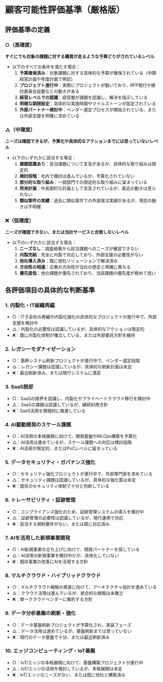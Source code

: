 # 顧客可能性評価基準（厳格版）

## 評価基準の定義

### ○（高確度）
**すぐにでも対象の課題に対する購買が走るような予算どりがされているレベル**
- 以下のすべての条件を満たす場合：
  1. **予算確保済み**：対象課題に対する具体的な予算が確保されている（中期経営計画や年度計画で明記）
  2. **プロジェクト進行中**：実際にプロジェクトが動いており、RFP発行や検討委員会設置などの動きがある
  3. **経営レベルでの認識**：経営層が課題を認識し、解決を指示している
  4. **明確な期限設定**：具体的な実施時期やマイルストーンが設定されている
  5. **外部パートナー検討中**：ベンダー選定プロセスが開始されている、または外部支援を明確に求めている

### △（中確度）
**ニーズは確認できるが、予算化や具体的なアクションまでには至っていないレベル**
- 以下のいずれかに該当する場合：
  1. **課題認識あり**：該当課題について言及があるが、具体的な取り組みは限定的
  2. **検討段階**：社内で検討は進んでいるが、予算化されていない
  3. **部分的な取り組み**：一部部門での限定的な取り組みに留まっている
  4. **将来計画**：中長期的な計画として言及されているが、直近の動きは見られない
  5. **類似案件の実績**：過去に類似案件での外部発注実績があるが、現在の動きは不明確

### ❌（低確度）
**ニーズが確認できない、または当社サービスと合致しないレベル**
- 以下のいずれかに該当する場合：
  1. **ニーズなし**：調査結果から該当課題へのニーズが確認できない
  2. **内製完結**：完全に内製で対応しており、外部支援の必要性がない
  3. **他社導入済み**：既に他社ソリューションで解決済み
  4. **方向性の相違**：企業の方向性が当社の想定と明確に異なる
  5. **優先度低**：他の課題が優先されており、当該課題の優先度が極めて低い

## 各評価項目の具体的な判断基準

### 1. 内製化・IT組織再編
- ○：IT子会社の再編や内製化強化の具体的なプロジェクトが進行中で、外部支援を検討中
- △：内製化の必要性は認識しているが、具体的なアクションは限定的
- ❌：既に内製化体制が確立している、または外部委託方針を維持

### 2. レガシーモダナイゼーション
- ○：基幹システム刷新プロジェクトが進行中で、ベンダー選定段階
- △：レガシー課題は認識しているが、具体的な刷新計画は未定
- ❌：最近刷新済み、または現行システムに満足

### 3. SaaS脱却
- ○：SaaSの限界を認識し、内製化やプライベートクラウド移行を検討中
- △：SaaSの課題は認識しているが、継続利用方針
- ❌：SaaS活用を積極的に推進している

### 4. AI駆動開発のスケール課題
- ○：AI活用の本格展開に向けて、開発基盤やMLOps構築を予算化
- △：AI活用は進めているが、スケール課題への対応は検討段階
- ❌：AI活用が限定的、またはPoCレベルに留まっている

### 5. データセキュリティ・ガバナンス強化
- ○：セキュリティ強化プロジェクトが進行中で、外部専門家を求めている
- △：セキュリティ課題は認識しているが、具体的な強化策は未定
- ❌：既存のセキュリティ体制で十分と判断している

### 6. トレーサビリティ・証跡管理
- ○：コンプライアンス強化のため、証跡管理システムの導入を検討中
- △：証跡管理の必要性は認識しているが、現行運用で対応
- ❌：該当する規制要件がない、または既に対応済み

### 7. AIを活用した新規事業開発
- ○：AI新規事業の立ち上げに向けて、開発パートナーを探している
- △：AI活用の新規事業を検討中だが、具体化していない
- ❌：既存事業の改善にAIを活用する方針

### 8. マルチクラウド・ハイブリッドクラウド
- ○：マルチクラウド戦略の実装に向けて、アーキテクチャ設計を進めている
- △：クラウド活用は進んでいるが、統合的な戦略は未確立
- ❌：単一クラウドベンダーに集約する方針

### 9. データ分析基盤の刷新・強化
- ○：データ基盤刷新プロジェクトが予算化され、実装フェーズ
- △：データ活用は進めているが、基盤刷新までは至っていない
- ❌：現行のデータ基盤で十分、または最近刷新済み

### 10. エッジコンピューティング・IoT基盤
- ○：IoT/エッジの本格展開に向けて、基盤構築プロジェクトが進行中
- △：IoT/エッジの活用を検討しているが、本格展開は未定
- ❌：IoT/エッジのニーズがない、または既に他社と構築済み